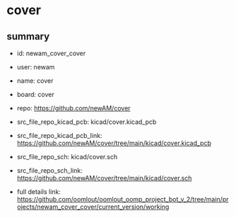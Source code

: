 # cover
 
## summary 
* id: newam_cover_cover
* user: newam
* name: cover
* board: cover
* repo: https://github.com/newAM/cover
* src_file_repo_kicad_pcb: kicad/cover.kicad_pcb
* src_file_repo_kicad_pcb_link: https://github.com/newAM/cover/tree/main/kicad/cover.kicad_pcb


* src_file_repo_sch: kicad/cover.sch
* src_file_repo_sch_link: https://github.com/newAM/cover/tree/main/kicad/cover.sch
* full details link: https://github.com/oomlout/oomlout_oomp_project_bot_v_2/tree/main/projects/newam_cover_cover/current_version/working  







